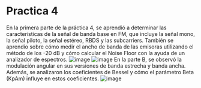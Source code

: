 # Practica 4
En la primera parte de la práctica 4, se aprendió a determinar las características de la señal de banda base en FM, que incluye la señal mono, la señal piloto, la señal estéreo, RBDS y las subcarriers. También se aprendio sobre cómo medir el ancho de banda de las emisoras utilizando el método de los -20 dB y cómo calcular el Noise Floor con la ayuda de un analizador de espectros.
![image](https://github.com/user-attachments/assets/0ee5f509-755f-4861-b4b6-c84f067069cc)
![image](https://github.com/user-attachments/assets/1c1422b0-0735-4bed-9742-8994db9b1cd8)
En la parte B, se observó la modulación angular en sus versiones de banda estrecha y banda ancha. Además, se analizaron los coeficientes de Bessel y cómo el parámetro Beta (KpAm) influye en estos coeficientes.
![image](https://github.com/user-attachments/assets/f5aebf7c-e250-42d5-a07b-51f0eedf34ac)

